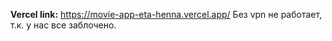 <b>Vercel link:</b> https://movie-app-eta-henna.vercel.app/
Без vpn  не работает, т.к. у нас все заблочено. 
